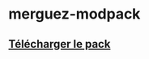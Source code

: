 # merguez-modpack

## [Télécharger le pack](https://minhaskamal.github.io/DownGit/#/home?url=https://github.com/clement-or/merguez-modpack/blob/main/Crucial%202%20-%20The%20Refresh%20Update-1.4.4.zip)
